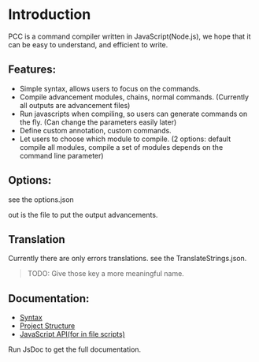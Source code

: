 # Introduction
PCC is a command compiler written in JavaScript(Node.js), we hope that it can be easy to understand, and efficient to write.

## Features:
+ Simple syntax, allows users to focus on the commands.
+ Compile advancement modules, chains, normal commands. (Currently all outputs are advancement files)
+ Run javascripts when compiling, so users can generate commands on the fly. (Can change the parameters easily later)
+ Define custom annotation, custom commands.
+ Let users to choose which module to compile. (2 options: default compile all modules, compile a set of modules depends on the command line parameter)


## Options:
see the options.json

out is the file to put the output advancements.

## Translation
Currently there are only errors translations. see the TranslateStrings.json.

> TODO: Give those key a more meaningful name.

## Documentation:
+ [Syntax](syntax.md)
+ [Project Structure](structure.md)
+ [JavaScript API(for in file scripts)](JsAPI.md)

Run JsDoc to get the full documentation.

